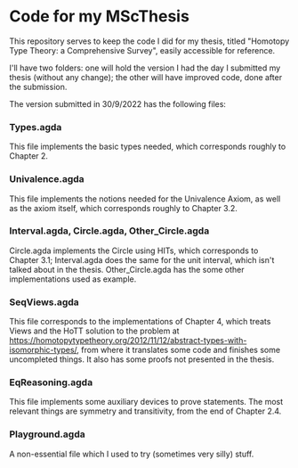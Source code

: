 # Code for my MScThesis

This repository serves to keep the code I did for my thesis, titled "Homotopy Type Theory: a Comprehensive Survey", easily accessible for reference.

I'll have two folders: one will hold the version I had the day I submitted my thesis (without any change); the other will have improved code, done after the submission.

The version submitted in 30/9/2022 has the following files:

### Types.agda
This file implements the basic types needed, which corresponds roughly to Chapter 2.

### Univalence.agda
This file implements the notions needed for the Univalence Axiom, as well as the axiom itself, which corresponds roughly to Chapter 3.2.

### Interval.agda, Circle.agda, Other_Circle.agda
Circle.agda implements the Circle using HITs, which corresponds to Chapter 3.1; Interval.agda does the same for the unit interval, which isn't talked about in the thesis. Other_Circle.agda has the some other implementations used as example.

### SeqViews.agda
This file corresponds to the implementations of Chapter 4, which treats Views and the HoTT solution to the problem at https://homotopytypetheory.org/2012/11/12/abstract-types-with-isomorphic-types/, from where it translates some code and finishes some uncompleted things.
It also has some proofs not presented in the thesis.


### EqReasoning.agda
This file implements some auxiliary devices to prove statements. The most relevant things are symmetry and transitivity, from the end of Chapter 2.4.

### Playground.agda
A non-essential file which I used to try (sometimes very silly) stuff.
